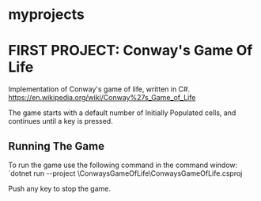 # myprojects

# FIRST PROJECT: Conway's Game Of Life

Implementation of Conway's game of life, written in C#.
https://en.wikipedia.org/wiki/Conway%27s_Game_of_Life

The game starts with a default number of Initially Populated cells, and continues until a key is pressed.

## Running The Game

To run the game use the following command in the command window:
	`dotnet run --project \ConwaysGameOfLife\ConwaysGameOfLife.csproj

Push any key to stop the game.
